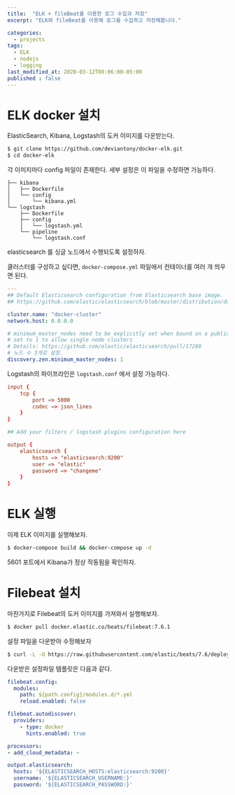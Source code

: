 ```yaml
---
title:  "ELK + fileBeat를 이용한 로그 수집과 저장"
excerpt: "ELK와 fileBeat를 이용해 로그를 수집하고 저장해봅니다."

categories:
  - projects
tags:
  - ELK
  - nodejs
  - logging
last_modified_at: 2020-03-12T08:06:00-05:00
published : false
---
```


# ELK docker 설치

ElasticSearch, Kibana, Logstash의 도커 이미지를 다운받는다.

```sh
$ git clone https://github.com/deviantony/docker-elk.git
$ cd docker-elk
```

각 이미지마다 config 파일이 존재한다. 세부 설정은 이 파일을 수정하면 가능하다.

```
├── kibana
│   ├── Dockerfile
│   └── config
│       └── kibana.yml
└── logstash
    ├── Dockerfile
    ├── config
    │   └── logstash.yml
    └── pipeline
        └── logstash.conf
```

elasticsearch 를 싱글 노드에서 수행되도록 설정하자.

클러스터를 구성하고 싶다면, `docker-compose.yml` 파일에서 컨테이너를 여러 개 띄우면 된다.

```yaml
---
## Default Elasticsearch configuration from Elasticsearch base image.
## https://github.com/elastic/elasticsearch/blob/master/distribution/docker/src/docker/config/elasticsearch.yml

cluster.name: "docker-cluster"
network.host: 0.0.0.0

# minimum_master_nodes need to be explicitly set when bound on a public IP
# set to 1 to allow single node clusters
# Details: https://github.com/elastic/elasticsearch/pull/17288
# 노드 수 3개로 설정.
discovery.zen.minimum_master_nodes: 1
```

Logstash의 파이프라인은 `logstash.conf` 에서 설정 가능하다.

```conf
input {
	tcp {
		port => 5000
		codec => json_lines
	}
}

## Add your filters / logstash plugins configuration here

output {
	elasticsearch {
		hosts => "elasticsearch:9200"
		user => "elastic"
		password => "changeme"
	}
}
```

# ELK 실행

이제 ELK 이미지를 실행해보자.

```sh
$ docker-compose build && docker-compose up -d
```

5601 포트에서 Kibana가 정상 작동됨을 확인하자.

# Filebeat 설치

마찬가지로 Filebeat의 도커 이미지를 가져와서 실행해보자.

```sh
$ docker pull docker.elastic.co/beats/filebeat:7.6.1
```

설정 파일을 다운받아 수정해보자

````sh
$ curl -L -O https://raw.githubusercontent.com/elastic/beats/7.6/deploy/docker/filebeat.docker.yml
````

다운받은 설정파일 템플릿은 다음과 같다.

```yaml
filebeat.config:
  modules:
    path: ${path.config}/modules.d/*.yml
    reload.enabled: false

filebeat.autodiscover:
  providers:
    - type: docker
      hints.enabled: true

processors:
- add_cloud_metadata: ~

output.elasticsearch:
  hosts: '${ELASTICSEARCH_HOSTS:elasticsearch:9200}'
  username: '${ELASTICSEARCH_USERNAME:}'
  password: '${ELASTICSEARCH_PASSWORD:}'
```



